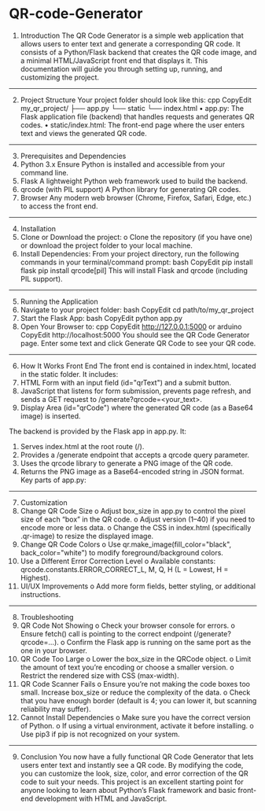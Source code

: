 # QR-code-Generator
1. Introduction
The QR Code Generator is a simple web application that allows users to enter text and generate a corresponding QR code. It consists of a Python/Flask backend that creates the QR code image, and a minimal HTML/JavaScript front end that displays it. This documentation will guide you through setting up, running, and customizing the project.
________________________________________
2. Project Structure
Your project folder should look like this:
cpp
CopyEdit
my_qr_project/
├── app.py
└── static
    └── index.html
•	app.py: The Flask application file (backend) that handles requests and generates QR codes.
•	static/index.html: The front-end page where the user enters text and views the generated QR code.
________________________________________
3. Prerequisites and Dependencies
1.	Python 3.x
Ensure Python is installed and accessible from your command line.
2.	Flask
A lightweight Python web framework used to build the backend.
3.	qrcode (with PIL support)
A Python library for generating QR codes.
4.	Browser
Any modern web browser (Chrome, Firefox, Safari, Edge, etc.) to access the front end.
________________________________________
4. Installation
1.	Clone or Download the project:
o	Clone the repository (if you have one) or download the project folder to your local machine.
2.	Install Dependencies:
From your project directory, run the following commands in your terminal/command prompt:
bash
CopyEdit
pip install flask
pip install qrcode[pil]
This will install Flask and qrcode (including PIL support).
________________________________________
5. Running the Application
1.	Navigate to your project folder:
bash
CopyEdit
cd path/to/my_qr_project
2.	Start the Flask App:
bash
CopyEdit
python app.py
3.	Open Your Browser to:
cpp
CopyEdit
http://127.0.0.1:5000
or
arduino
CopyEdit
http://localhost:5000
You should see the QR Code Generator page. Enter some text and click Generate QR Code to see your QR code.
________________________________________
6. How It Works
Front End
The front end is contained in index.html, located in the static folder. It includes:
1.	HTML Form with an input field (id="qrText") and a submit button.
2.	JavaScript that listens for form submission, prevents page refresh, and sends a GET request to /generate?qrcode=<your_text>.
3.	Display Area (id="qrCode") where the generated QR code (as a Base64 image) is inserted.

The backend is provided by the Flask app in app.py. It:
1.	Serves index.html at the root route (/).
2.	Provides a /generate endpoint that accepts a qrcode query parameter.
3.	Uses the qrcode library to generate a PNG image of the QR code.
4.	Returns the PNG image as a Base64-encoded string in JSON format.
Key parts of app.py:

________________________________________
7. Customization
1.	Change QR Code Size
o	Adjust box_size in app.py to control the pixel size of each “box” in the QR code.
o	Adjust version (1–40) if you need to encode more or less data.
o	Change the CSS in index.html (specifically .qr-image) to resize the displayed image.
2.	Change QR Code Colors
o	Use qr.make_image(fill_color="black", back_color="white") to modify foreground/background colors.
3.	Use a Different Error Correction Level
o	Available constants: qrcode.constants.ERROR_CORRECT_L, M, Q, H (L = Lowest, H = Highest).
4.	UI/UX Improvements
o	Add more form fields, better styling, or additional instructions.
________________________________________
8. Troubleshooting
1.	QR Code Not Showing
o	Check your browser console for errors.
o	Ensure fetch() call is pointing to the correct endpoint (/generate?qrcode=...).
o	Confirm the Flask app is running on the same port as the one in your browser.
2.	QR Code Too Large
o	Lower the box_size in the QRCode object.
o	Limit the amount of text you’re encoding or choose a smaller version.
o	Restrict the rendered size with CSS (max-width).
3.	QR Code Scanner Fails
o	Ensure you’re not making the code boxes too small. Increase box_size or reduce the complexity of the data.
o	Check that you have enough border (default is 4; you can lower it, but scanning reliability may suffer).
4.	Cannot Install Dependencies
o	Make sure you have the correct version of Python.
o	If using a virtual environment, activate it before installing.
o	Use pip3 if pip is not recognized on your system.
________________________________________
9. Conclusion
You now have a fully functional QR Code Generator that lets users enter text and instantly see a QR code. By modifying the code, you can customize the look, size, color, and error correction of the QR code to suit your needs. This project is an excellent starting point for anyone looking to learn about Python’s Flask framework and basic front-end development with HTML and JavaScript.
